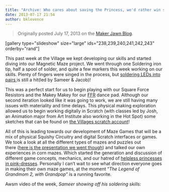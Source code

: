 ```yaml
---
title: "Archive: Who cares about saving the Princess, we'd rather win some Pizza."
date: 2013-07-17 21:54
author: bklevence
---
```

<blockquote>Originally posted July 17, 2013 on the <a href="http://makerjawn.org/blog/2013/07/27/testing-learning-and-failing/">Maker Jawn Blog</a>.</blockquote>
[gallery type="slideshow" size="large" ids="238,239,240,241,242,243" orderby="rand"]

This past week at the Village we kept developing our skills and started diving into our Magnetic Maze project. We went through one Soldering iron tip, half a spool of solder, and quite a few markers this week working on our skills. Plenty of fingers were singed in the process, but <a href="http://makerjawn.org/blog/2013/07/10/camp-begins-at-the-village/#jp-carousel-537">soldering LEDs into pairs </a>is still a hit(led by Sameer &amp; Jacob)!

This was a perfect start for us to begin playing with our Square Force Resistors and the Makey Makey for our <a title="Flash Flash Revolution" href="http://www.flashflashrevolution.com/">FFR</a> dance pad. Although our second iteration looked like it was going to work, we are still having many issues with materiality and time delays. This physical making exploration allowed us to begin working digitally in Scratch (with classes led by Josh, an Animation major from Art Institute also working in the Hot Spot) some sketches that can be found on <a href="http://scratch.mit.edu/users/thevillage/">the Villages scratch account</a>!

All of this is leading towards our development of Maze Games that will be a mix of physical Squishy Circuitry and digital Scratch interfaces or games. We took a look at all the different types of mazes and puzzles out there (<a href="https://docs.google.com/presentation/d/12E9X-iAOtT5rK0RLougrN2nnWsYgLkyMeHz-eRHV-HU/pub?start=false&amp;loop=false&amp;delayms=3000">here is the presentation we went though</a>) and talked our own experiences in corn mazes. Which started the generation and discussion of different game concepts, mechanics, and our hatred of <a href="http://makerjawn.org/blog/2013/07/17/who-cares-about-saving-the-princess-wed-rather-win-some-pizza/i.imgur.com/V6CAMsO.jpg">helpless princesses in pink-dresses</a>. Personally I can’t wait to see what direction everyone goes in making their own maze games, at the moment “<em>The Legend of Grandmom 2, with Grandpop”</em> is a running favorite.

Awsm video of the week, <em>Sameer showing off his soldering skills:</em>
